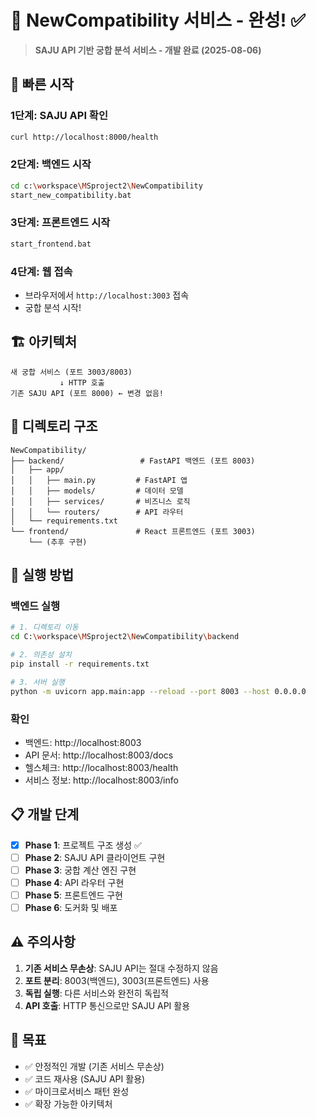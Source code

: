 # 🎯 NewCompatibility 서비스 - 완성! ✅

> **SAJU API 기반 궁합 분석 서비스 - 개발 완료 (2025-08-06)**

## 🚀 빠른 시작

### 1단계: SAJU API 확인

```bash
curl http://localhost:8000/health
```

### 2단계: 백엔드 시작

```bash
cd c:\workspace\MSproject2\NewCompatibility
start_new_compatibility.bat
```

### 3단계: 프론트엔드 시작

```bash
start_frontend.bat
```

### 4단계: 웹 접속

- 브라우저에서 `http://localhost:3003` 접속
- 궁합 분석 시작!

## 🏗️ 아키텍처

```
새 궁합 서비스 (포트 3003/8003)
           ↓ HTTP 호출
기존 SAJU API (포트 8000) ← 변경 없음!
```

## 📁 디렉토리 구조

```
NewCompatibility/
├── backend/                 # FastAPI 백엔드 (포트 8003)
│   ├── app/
│   │   ├── main.py         # FastAPI 앱
│   │   ├── models/         # 데이터 모델
│   │   ├── services/       # 비즈니스 로직
│   │   └── routers/        # API 라우터
│   └── requirements.txt
└── frontend/               # React 프론트엔드 (포트 3003)
    └── (추후 구현)
```

## 🔧 실행 방법

### 백엔드 실행

```bash
# 1. 디렉토리 이동
cd C:\workspace\MSproject2\NewCompatibility\backend

# 2. 의존성 설치
pip install -r requirements.txt

# 3. 서버 실행
python -m uvicorn app.main:app --reload --port 8003 --host 0.0.0.0
```

### 확인

- 백엔드: http://localhost:8003
- API 문서: http://localhost:8003/docs
- 헬스체크: http://localhost:8003/health
- 서비스 정보: http://localhost:8003/info

## 📋 개발 단계

- [x] **Phase 1**: 프로젝트 구조 생성 ✅
- [ ] **Phase 2**: SAJU API 클라이언트 구현
- [ ] **Phase 3**: 궁합 계산 엔진 구현
- [ ] **Phase 4**: API 라우터 구현
- [ ] **Phase 5**: 프론트엔드 구현
- [ ] **Phase 6**: 도커화 및 배포

## ⚠️ 주의사항

1. **기존 서비스 무손상**: SAJU API는 절대 수정하지 않음
2. **포트 분리**: 8003(백엔드), 3003(프론트엔드) 사용
3. **독립 실행**: 다른 서비스와 완전히 독립적
4. **API 호출**: HTTP 통신으로만 SAJU API 활용

## 🎯 목표

- ✅ 안정적인 개발 (기존 서비스 무손상)
- ✅ 코드 재사용 (SAJU API 활용)
- ✅ 마이크로서비스 패턴 완성
- ✅ 확장 가능한 아키텍처
